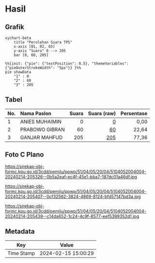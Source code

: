 # Hasil

## Grafik

```mermaid
xychart-beta
    title "Perolehan Suara TPS"
    x-axis [01, 02, 03]
    y-axis "Suara" 0 --> 205
    bar [0, 60, 205]
```

```mermaid
%%{init: {"pie": {"textPosition": 0.5}, "themeVariables": {"pieOuterStrokeWidth": "5px"}} }%%
pie showData
    "1" : 0
    "2" : 60
    "3" : 205
```

## Tabel

| No. | Nama Paslon    | Suara | Suara (raw) | Persentase |
|:--- |:-------------- | -----:| -----------:| ----------:|
| 1   | ANIES MUHAIMIN | 0     | [0][p-1]    | 0,00       |
| 2   | PRABOWO GIBRAN | 60    | [60][p-2]   | 22,64      |
| 3   | GANJAR MAHFUD  | 205   | [205][p-3]  | 77,36      |


[p-1]: https://github.com/gigit-pemilu/pemilu-2024-51-bali/blob/main/pilpres/hitung-suara/sub/51-bali/sub/04-gianyar/sub/05-ubud/sub/2004-kedewatan/sub/004-tps/sub/paslon-1.txt
[p-2]: https://github.com/gigit-pemilu/pemilu-2024-51-bali/blob/main/pilpres/hitung-suara/sub/51-bali/sub/04-gianyar/sub/05-ubud/sub/2004-kedewatan/sub/004-tps/sub/paslon-2.txt
[p-3]: https://github.com/gigit-pemilu/pemilu-2024-51-bali/blob/main/pilpres/hitung-suara/sub/51-bali/sub/04-gianyar/sub/05-ubud/sub/2004-kedewatan/sub/004-tps/sub/paslon-3.txt

## Foto C Plano

https://sirekap-obj-formc.kpu.go.id/3cdd/pemilu/ppwp/51/04/05/20/04/5104052004004-20240214-205326--0b5a2eaf-ec4f-45e1-bba7-187dc01a46df.jpg

https://sirekap-obj-formc.kpu.go.id/3cdd/pemilu/ppwp/51/04/05/20/04/5104052004004-20240214-205407--0cf32562-3824-4869-8124-bfd57147bd3a.jpg

https://sirekap-obj-formc.kpu.go.id/3cdd/pemilu/ppwp/51/04/05/20/04/5104052004004-20240214-205439--c14da652-1c24-4c9f-8577-eef5399352d1.jpg


## Metadata

| Key        | Value               |
| ---------- | ------------------- |
| Time Stamp | 2024-02-15 15:00:29 |



